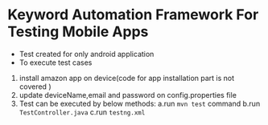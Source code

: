 # Keyword Automation Framework For Testing Mobile Apps

- Test created for only android application
- To execute test cases
1. install amazon app on device(code for app installation part is not covered )
2. update deviceName,email and password on config.properties file
3. Test can be executed by below methods:
	a.run ```mvn test``` command
    b.run ```TestController.java```
    c.run ```testng.xml```
